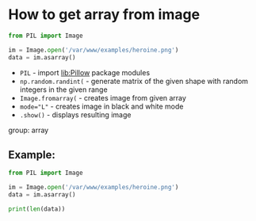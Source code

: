 # How to get array from image

```python
from PIL import Image

im = Image.open('/var/www/examples/heroine.png')
data = im.asarray()
```

- `PIL` - import [lib:Pillow](https://onelinerhub.com/python-pillow/how-to-install-python-pillow-module) package modules
- `np.random.randint(` - generate matrix of the given shape with random integers in the given range
- `Image.fromarray(` - creates image from given array
- `mode="L"` - creates image in black and white mode
- `.show()` - displays resulting image

group: array

## Example: 
```python
from PIL import Image

im = Image.open('/var/www/examples/heroine.png')
data = im.asarray()

print(len(data))
```

